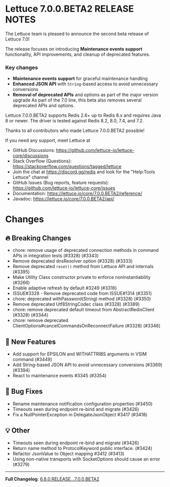 Lettuce 7.0.0.BETA2 RELEASE NOTES
==============================

The Lettuce team is pleased to announce the second beta release of Lettuce 7.0!

The release focuses on introducing **Maintenance events support** functionality, API improvements, and cleanup of deprecated features.

### Key changes
- **Maintenance events support** for graceful maintenance handling
- **Enhanced JSON API** with `String`-based access to avoid unnecessary conversions
- **Removal of deprecated APIs** and options as part of the major version upgrade
As part of the 7.0 line, this beta also removes several deprecated APIs and options.

Lettuce 7.0.0.BETA2 supports Redis 2.6+ up to Redis 8.x and requires Java 8 or newer. The driver is tested against Redis 8.2, 8.0, 7.4, and 7.2.

Thanks to all contributors who made Lettuce 7.0.0.BETA2 possible!

If you need any support, meet Lettuce at

* GitHub Discussions: https://github.com/lettuce-io/lettuce-core/discussions
* Stack Overflow (Questions): https://stackoverflow.com/questions/tagged/lettuce
* Join the chat at https://discord.gg/redis and look for the "Help:Tools Lettuce" channel 
* GitHub Issues (Bug reports, feature requests): https://github.com/lettuce-io/lettuce-core/issues
* Documentation: https://lettuce.io/core/7.0.0.BETA2/reference/
* Javadoc: https://lettuce.io/core/7.0.0.BETA2/api/

# Changes

## 🔥 Breaking Changes

- chore: remove usage of deprecated connection methods in command APIs in integration tests (#3328) (#3343)
- Remove deprecated dnsResolver option (#3328) (#3333)
- Remove deprecated `reset()` method from Lettuce API and internals (#3395)
- Make Utility Class constructor private to enforce noninstantiability (#3266)
- Enable adaptive refresh by default #3249 (#3316)
- ISSUE#3328 - Remove deprecated code from ISSUE#1314 (#3351)
- chore: deprecated withPassword(String) method (#3328) (#3350)
- Remove deprecated Utf8StringCodec class (#3328) (#3389)
- chore: remove deprecated default timeout from AbstractRedisClient (#3328) (#3344)
- chore: remove deprecated ClientOptions#cancelCommandsOnReconnectFailure (#3328) (#3346)

## 🚀 New Features

- Add support for EPSILON and WITHATTRIBS arguments in VSIM command (#3449)
- Add String-based JSON API to avoid unnecessary conversions (#3369) (#3394)
- React to maintenance events #3345 (#3354)

## 🐛 Bug Fixes
- Rename maintenance notification configuration properties (#3450)
- Timeouts seen during endpoint re-bind and migrate (#3426)
- Fix a NullPointerException in DelegateJsonObject #3417 (#3418)

## 💡 Other

- Timeouts seen during endpoint re-bind and migrate (#3426)
- Return name method to ProtocolKeyword public interface. (#3424)
- Refactor JsonValue to Object mapping #3412 (#3413)
- Using non-native transports with SocketOptions should cause an error (#3279)

---

**Full Changelog**: [6.8.0.RELEASE...7.0.0.BETA2](https://github.com/redis/lettuce/compare/6.8.0.RELEASE...7.0.0.BETA2)
